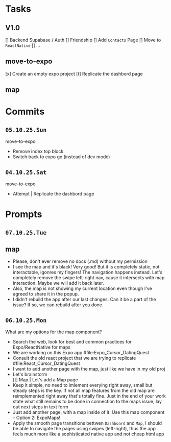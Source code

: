 # Tasks

## V1.0
[] Backend Supabase / Auth
[] Friendship
[] Add `Contacts` Page
[] Move to `ReactNative`
[] ...

## move-to-expo
[x] Create an empty expo project
[t] Replicate the dashbord page

## map

# Commits

## `05.10.25.Sun`

move-to-expo
* Remove index top block
* Switch back to expo go (instead of dev mode)

## `04.10.25.Sat`

move-to-expo
* Attempt | Replicate the dashbord page

# Prompts

## `07.10.25.Tue`

## map
* Please, don't ever remove no docs (.md) without my permission
* I see the map and it's black! Very good! But it is completely static, not interactable, igonres my fingers! The navigation happens instead. Let's completely remove the swipe left-right nav, cause it intersects with map interaction. Maybe we will add it back later.
* Also, the map is not showing my current location even though I've agreed to share it in the popup.
* I didn't rebuild the app after our last changes. Can it be a part of the issue? If so, we can rebuild after you done.

## `06.10.25.Mon`

<x> What are my options for the map component?
* Search the web, look for best and common practices for Expo/ReactNative for maps
* We are working on this Expo app #file:Expo_Cursor_DatingQuest 
* Consult the old react project that we are trying to replicate #file:React_Cursor_DatingQuest 
* I want to add another page with the map, just like we have in my old proj
* Let's brainstorm
\
[t] Map | Let's add a Map page
* Keep it simple, no need to imlement everying right away, small but steady steps is the key. If not all map features from the old map are reimplemented right away that's totally fine. Just in the end of your work state what still remains to be done in connection to the maps issue, lay out next steps in text form
* Just add another page, with a map inside of it. Use this map component - Option 2: ExpoMaps!
* Apply the smooth page transitions bettwen `Dashboard` and `Map`, I should be able to navigate the pages using swipes (left-right), thus the app feels much more like a sophisticated native app and not cheap html app

